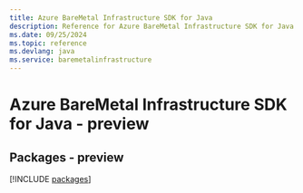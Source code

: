 ```yaml
---
title: Azure BareMetal Infrastructure SDK for Java
description: Reference for Azure BareMetal Infrastructure SDK for Java
ms.date: 09/25/2024
ms.topic: reference
ms.devlang: java
ms.service: baremetalinfrastructure
---
```

# Azure BareMetal Infrastructure SDK for Java - preview
## Packages - preview
[!INCLUDE [packages](baremetal-infrastructure-index.md)]